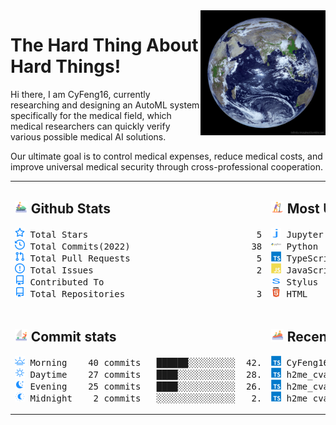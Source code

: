 <img align='right' src='https://github.com/CyFeng16/CyFeng16/blob/main/icons/EarthFromSpace.gif' width='200'>

# The Hard Thing About Hard Things!

Hi there, I am CyFeng16, currently researching and designing an AutoML system specifically for the medical field, which medical researchers can quickly verify various possible medical AI solutions. 

Our ultimate goal is to control medical expenses, reduce medical costs, and improve universal medical security through cross-professional cooperation.

<table style="table-layout:fixed;width: 100%;">
<tr>
<td style="width: 50%;" valign="top">

## <img src='https://github.com/CyFeng16/CyFeng16/blob/main/icons/jet-ski.svg' height="20px"> Github Stats

<!-- github stats starts -->
<pre>
<img src='https://github.com/CyFeng16/CyFeng16/blob/main/icons/total-star.svg' height='16px'> Total Stars                                58
<img src='https://github.com/CyFeng16/CyFeng16/blob/main/icons/total-commits.svg' height='16px'> Total Commits(2022)                       384
<img src='https://github.com/CyFeng16/CyFeng16/blob/main/icons/total-prs.svg' height='16px'> Total Pull Requests                        53
<img src='https://github.com/CyFeng16/CyFeng16/blob/main/icons/total-issue.svg' height='16px'> Total Issues                               27
<img src='https://github.com/CyFeng16/CyFeng16/blob/main/icons/contributed-to.svg' height='16px'> Contributed To                              0
<img src='https://github.com/CyFeng16/CyFeng16/blob/main/icons/contributed-to.svg' height='16px'> Total Repositories                         35
</pre>
<!-- github stats ends -->

</td>
<td style="width: 50%;" valign="top">

## <img src='https://github.com/CyFeng16/CyFeng16/blob/main/icons/sup.svg' height="20px"> Most Used Language

<!-- Most Used Language starts -->
<pre>
<img src='https://github.com/CyFeng16/CyFeng16/blob/main/icons/jupyter notebook-original-wordmark.svg' height='16px' width='16px'> Jupyter Notebook ███████████░░░░░░░░░░  51.8%
<img src='https://github.com/CyFeng16/CyFeng16/blob/main/icons/python-original-wordmark.svg' height='16px' width='16px'> Python           █████░░░░░░░░░░░░░░░░  26.0%
<img src='https://github.com/CyFeng16/CyFeng16/blob/main/icons/typescript-original-wordmark.svg' height='16px' width='16px'> TypeScript       ██░░░░░░░░░░░░░░░░░░░  10.7%
<img src='https://github.com/CyFeng16/CyFeng16/blob/main/icons/javascript-original-wordmark.svg' height='16px' width='16px'> JavaScript       ██░░░░░░░░░░░░░░░░░░░  10.1%
<img src='https://github.com/CyFeng16/CyFeng16/blob/main/icons/stylus-original-wordmark.svg' height='16px' width='16px'> Stylus           ░░░░░░░░░░░░░░░░░░░░░   0.9%
<img src='https://github.com/CyFeng16/CyFeng16/blob/main/icons/html-original-wordmark.svg' height='16px' width='16px'> HTML             ░░░░░░░░░░░░░░░░░░░░░   0.5%
</pre>
<!-- Most Used Language ends -->

</td>
</tr>
<tr></tr>
<tr>
<td style="width: 50%;" valign="top">

## <img src='https://github.com/CyFeng16/CyFeng16/blob/main/icons/catamaran.svg' height='20px'> Commit stats

<!-- Commit stats starts -->
<pre>
<img src='https://github.com/CyFeng16/CyFeng16/blob/main/icons/morning.svg' height='16px'> Morning    40 commits   ██████░░░░░░░░░  42.6%
<img src='https://github.com/CyFeng16/CyFeng16/blob/main/icons/daytime.svg' height='16px'> Daytime    27 commits   ████░░░░░░░░░░░  28.7%
<img src='https://github.com/CyFeng16/CyFeng16/blob/main/icons/evening.svg' height='16px'> Evening    25 commits   ████░░░░░░░░░░░  26.6%
<img src='https://github.com/CyFeng16/CyFeng16/blob/main/icons/midnight.svg' height='16px'> Midnight    2 commits   ░░░░░░░░░░░░░░░   2.1%
</pre>
<!-- Commit stats ends -->

</td>
<td style="width: 50%;" valign="top">

## <img src='https://github.com/CyFeng16/CyFeng16/blob/main/icons/rafting.svg' height='20px'> Recent Pushed

<!-- Recent Pushed starts -->
<pre>
<img src='https://github.com/CyFeng16/CyFeng16/blob/main/icons/typescript-original-wordmark.svg' height='16px' width='16px'> CyFeng16(main)                                                  1 files   6/8/2022
<img src='https://github.com/CyFeng16/CyFeng16/blob/main/icons/typescript-original-wordmark.svg' height='16px' width='16px'> h2me_cvat(dependabot/npm_and_yarn/eventsource-1.1.1)            1 files   6/1/2022
<img src='https://github.com/CyFeng16/CyFeng16/blob/main/icons/typescript-original-wordmark.svg' height='16px' width='16px'> h2me_cvat(dependabot/pip/cvat/requirements/tensorflow-2.7.2)    1 files  5/26/2022
<img src='https://github.com/CyFeng16/CyFeng16/blob/main/icons/typescript-original-wordmark.svg' height='16px' width='16px'> h2me_cvat(dependabot/npm_and_yarn/cvat-core/ansi-regex-3.0.1)   1 files  5/17/2022
</pre>
<!-- Recent Pushed ends -->
</td>
</tr>
</table>
